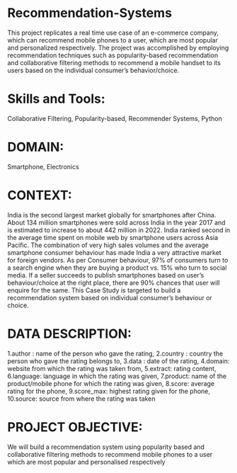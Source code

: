 # Recommendation-Systems
This project replicates a real time use case of an e-commerce company, which can recommend mobile phones to a user, which are most popular and personalized respectively. The project was accomplished by employing recommendation techniques such as popularity-based recommendation and collaborative filtering methods to recommend a mobile handset to its users based on the individual consumer’s behavior/choice.
# Skills and Tools:
Collaborative Filtering, Popularity-based, Recommender Systems, Python
# DOMAIN:  
Smartphone, Electronics
# CONTEXT: 
India is the second largest market globally for smartphones after China. About 134 million smartphones were sold across India in the year 2017 and is estimated to increase to about 442 million in 2022. India ranked second in the average time spent on mobile web by smartphone  users  across  Asia  Pacific.  The  combination  of  very  high  sales  volumes  and  the  average  smartphone  consumer  behaviour  has made India a very attractive market for foreign vendors. As per Consumer behaviour, 97% of consumers turn to a search engine when they are buying a product vs. 15% who turn to social media. If a seller succeeds to publish smartphones based on user’s behaviour/choice at the right  place,  there  are  90%  chances  that  user  will  enquire  for  the  same.  This  Case  Study  is  targeted  to  build  a  recommendation  system based on individual consumer’s behaviour or choice.
# DATA DESCRIPTION: 
1.author : name of the person who gave the rating, 2.country : country the person who gave the rating belongs to, 3.data : date of the rating, 4.domain: website from which the rating was taken from, 5.extract: rating content, 6.language: language in which the rating was given, 7.product: name of the product/mobile phone for which the rating was given, 8.score: average rating for the phone, 9.score_max: highest rating given for the phone, 10.source: source from where the rating was taken
# PROJECT  OBJECTIVE: 
We  will  build  a  recommendation  system  using  popularity  based  and  collaborative filtering methods to recommend mobile phones to a user which are most popular and personalised respectively
